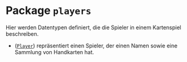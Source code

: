 # Package `players`

Hier werden Datentypen definiert, die die Spieler in einem Kartenspiel beschreiben.

* ([`Player`](player.go)) repräsentiert einen Spieler,
  der einen Namen sowie eine Sammlung von Handkarten hat.
